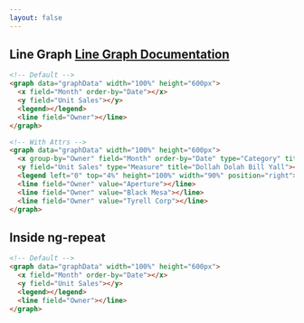 ```yaml
---
layout: false
---
```

<h2>
    Line Graph
    <span class="api-link">
      <a href="../documentation/#line">Line Graph Documentation</a>
    </span>
</h2>

<div class="white-panel">
  <graph data="graphData" width="100%" height="600px">
    <x field="Month" order-by="Date"></x>
    <y field="Unit Sales"></y>
    <legend></legend>
    <line field="Owner"></line>
  </graph>
</div>

```html
<!-- Default -->
<graph data="graphData" width="100%" height="600px">
  <x field="Month" order-by="Date"></x>
  <y field="Unit Sales"></y>
  <legend></legend>
  <line field="Owner"></line>
</graph>
```

<div class="white-panel">
  <graph data="graphData" width="100%" height="600px">
    <x group-by="Owner" field="Month" order-by="Date" type="Category" title="Cream, Get the Money"></x>
    <y field="Unit Sales" type="Measure" title="Dollah Dolah Bill Yall"></y>
    <legend left="0" top="4%" height="100%" width="90%" position="right"> </legend>
    <line field="Owner" value="Aperture"></line>
    <line field="Owner" value="Black Mesa"></line>
    <line field="Owner" value="Tyrell Corp"></line>
  </graph>
</div>

```html
<!-- With Attrs -->
<graph data="graphData" width="100%" height="600px">
  <x group-by="Owner" field="Month" order-by="Date" type="Category" title="Cream, Get the Money"></x>
  <y field="Unit Sales" type="Measure" title="Dollah Dolah Bill Yall"></y>
  <legend left="0" top="4%" height="100%" width="90%" position="right"> </legend>
  <line field="Owner" value="Aperture"></line>
  <line field="Owner" value="Black Mesa"></line>
  <line field="Owner" value="Tyrell Corp"></line>
</graph>
```

## Inside ng-repeat
<div class="white-panel" ng-repeat="one in arrayOfData">
  <graph data="one.data" width="100%" height="600px">
    <x field="Month" order-by="Date"></x>
    <y field="Unit Sales"></y>
    <legend></legend>
    <line field="Owner"></line>
  </graph>
</div>

```html
<!-- Default -->
<graph data="graphData" width="100%" height="600px">
  <x field="Month" order-by="Date"></x>
  <y field="Unit Sales"></y>
  <legend></legend>
  <line field="Owner"></line>
</graph>
```